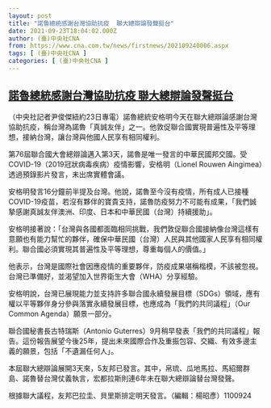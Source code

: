 ```yaml
---
layout: post
title: "諾魯總統感謝台灣協助抗疫  聯大總辯論發聲挺台"
date: 2021-09-23T18:04:02.000Z
author: (臺)中央社CNA
from: https://www.cna.com.tw/news/firstnews/202109240006.aspx
tags: [ (臺)中央社CNA ]
categories: [ (臺)中央社CNA ]
---
```

<!--1632420242000-->
[諾魯總統感謝台灣協助抗疫  聯大總辯論發聲挺台](https://www.cna.com.tw/news/firstnews/202109240006.aspx)
------

<div>
<div></div><div class="paragraph"><p>（中央社記者尹俊傑紐約23日專電）諾魯總統安格明今天在聯大總辯論感謝台灣協助抗疫，稱台灣為諾魯「真誠友伴」之一。他敦促聯合國實現普遍性及平等理想，接納台灣，讓台灣與他國人民享有相同權利。</p><p>第76屆聯合國大會總辯論邁入第3天，諾魯是唯一發言的中華民國邦交國。受COVID-19（2019冠狀病毒疾病）疫情影響，安格明（Lionel Rouwen Aingimea）透過預錄影片發言，未出席實體會議。</p><p>安格明發言16分鐘前半提及台灣。他說，諾魯至今沒有疫情，所有成人已接種COVID-19疫苗，若沒有夥伴的寶貴支持，諾魯防疫努力不可能有成果，「我們誠摯感謝真誠友伴澳洲、印度、日本和中華民國（台灣）持續援助」。</p><p>安格明接著說：「台灣與各國都面臨相同挑戰，我們敦促聯合國接納像台灣這樣有意願也有能力幫忙的夥伴，確保中華民國（台灣）人民與其他國家人民享有相同權利。聯合國必須實現其普遍性及平等理想，尊重每個人的價值。」</p><p>他表示，台灣是國際社會因應疫情的重要夥伴，防疫成果堪稱楷模，不該被忽視。台灣已準備好，並渴望加入世界衛生大會（WHA）分享經驗。</p><p>安格明說，台灣已展現能力並支持許多聯合國永續發展目標（SDGs）領域，應有權以平等夥伴身分參與落實永續發展目標，也應成為「我們的共同議程」（Our Common Agenda）願景一部分。</p><p>聯合國秘書長古特瑞斯（Antonio Guterres）9月稍早發表「我們的共同議程」報告。這份報告展望今後25年，提出未來國際合作及重振包容、交織、有效多邊主義的願景，包括「不遺漏任何人」。</p><p>本屆聯大總辯論展開3天來，5友邦已發言。其中，帛琉、瓜地馬拉、馬紹爾群島、諾魯替台灣仗義執言，宏都拉斯則連6年未在聯大總辯論替台灣發聲。</p><p>根據聯大議程，友邦巴拉圭、貝里斯排定明天發言。（編輯：楊昭彥）1100924</p></div>
</div>
